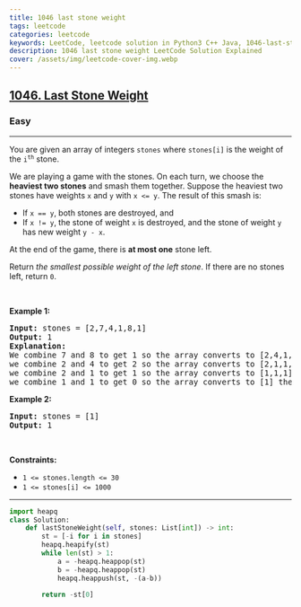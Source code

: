 ```yaml
---
title: 1046 last stone weight
tags: leetcode
categories: leetcode
keywords: LeetCode, leetcode solution in Python3 C++ Java, 1046-last-stone-weight solution
description: 1046 last stone weight LeetCode Solution Explained
cover: /assets/img/leetcode-cover-img.webp
---
```



<h2><a href="https://leetcode.com/problems/last-stone-weight/">1046. Last Stone Weight</a></h2><h3>Easy</h3><hr><div><p>You are given an array of integers <code>stones</code> where <code>stones[i]</code> is the weight of the <code>i<sup>th</sup></code> stone.</p>

<p>We are playing a game with the stones. On each turn, we choose the <strong>heaviest two stones</strong> and smash them together. Suppose the heaviest two stones have weights <code>x</code> and <code>y</code> with <code>x &lt;= y</code>. The result of this smash is:</p>

<ul>
	<li>If <code>x == y</code>, both stones are destroyed, and</li>
	<li>If <code>x != y</code>, the stone of weight <code>x</code> is destroyed, and the stone of weight <code>y</code> has new weight <code>y - x</code>.</li>
</ul>

<p>At the end of the game, there is <strong>at most one</strong> stone left.</p>

<p>Return <em>the smallest possible weight of the left stone</em>. If there are no stones left, return <code>0</code>.</p>

<p>&nbsp;</p>
<p><strong>Example 1:</strong></p>

<pre><strong>Input:</strong> stones = [2,7,4,1,8,1]
<strong>Output:</strong> 1
<strong>Explanation:</strong> 
We combine 7 and 8 to get 1 so the array converts to [2,4,1,1,1] then,
we combine 2 and 4 to get 2 so the array converts to [2,1,1,1] then,
we combine 2 and 1 to get 1 so the array converts to [1,1,1] then,
we combine 1 and 1 to get 0 so the array converts to [1] then that's the value of the last stone.
</pre>

<p><strong>Example 2:</strong></p>

<pre><strong>Input:</strong> stones = [1]
<strong>Output:</strong> 1
</pre>

<p>&nbsp;</p>
<p><strong>Constraints:</strong></p>

<ul>
	<li><code>1 &lt;= stones.length &lt;= 30</code></li>
	<li><code>1 &lt;= stones[i] &lt;= 1000</code></li>
</ul>
</div>

---




```python
import heapq
class Solution:
    def lastStoneWeight(self, stones: List[int]) -> int:
        st = [-i for i in stones]
        heapq.heapify(st)
        while len(st) > 1:
            a = -heapq.heappop(st)
            b = -heapq.heappop(st)
            heapq.heappush(st, -(a-b))
        
        return -st[0]
```
